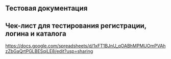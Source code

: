 ## Тестовая документация 
## Чек-лист для тестирования регистрации, логина и каталога
<https://docs.google.com/spreadsheets/d/1xFT1BJnU_qOABhMPMUOmPVAhzZbGaQrtPGLBESqiLE8/edit?usp=sharing>
